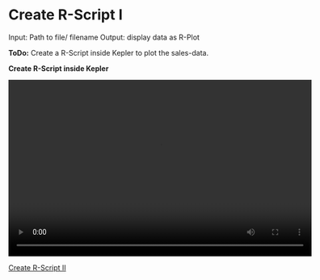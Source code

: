 # Create R-Script I

Input: Path to file/ filename
Output: display data as R-Plot

**ToDo:** Create a R-Script inside Kepler to plot the sales-data.

**Create R-Script inside Kepler**
<p float="middle">
  <video width="600" height="350" controls>
  <source src="./../Video/2_DockingR.mp4" type="video/mp4">
  </video>
</p>

[Create R-Script II](./3_kepler_R_script2.md)
